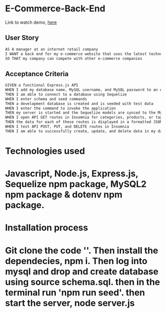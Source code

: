 # E-Commerce-Back-End

Link to watch demo, <a href="https://drive.google.com/file/d/1yjZTZ4-6diQDEhmVkK-KUv1uBrFJhXSP/view">here</a>

## User Story

```md
AS A manager at an internet retail company
I WANT a back end for my e-commerce website that uses the latest technologies
SO THAT my company can compete with other e-commerce companies
```

## Acceptance Criteria

```md
GIVEN a functional Express.js API
WHEN I add my database name, MySQL username, and MySQL password to an environment variable file
THEN I am able to connect to a database using Sequelize
WHEN I enter schema and seed commands
THEN a development database is created and is seeded with test data
WHEN I enter the command to invoke the application
THEN my server is started and the Sequelize models are synced to the MySQL database
WHEN I open API GET routes in Insomnia for categories, products, or tags
THEN the data for each of these routes is displayed in a formatted JSON
WHEN I test API POST, PUT, and DELETE routes in Insomnia
THEN I am able to successfully create, update, and delete data in my database
```

<h1>Technologies used<h1>
Javascript, Node.js, Express.js, Sequelize npm package, MySQL2 npm package & dotenv npm package.

<h1>Installation process<h1>
Git clone the code ''. Then install the dependecies, npm i. Then log into mysql and drop and create database using source schema.sql. then in the terminal run 'npm run seed'. then start the server, node server.js